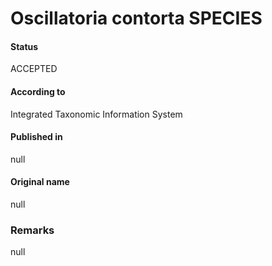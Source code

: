 # Oscillatoria contorta SPECIES

#### Status
ACCEPTED

#### According to
Integrated Taxonomic Information System

#### Published in
null

#### Original name
null

### Remarks
null